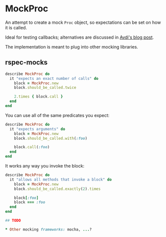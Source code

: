 # MockProc

An attempt to create a mock `Proc` object, so expectations can be set on how
it is called.

Ideal for testing callbacks; alternatives are discussed in [Avdi's blog
post](http://devblog.avdi.org/2011/12/12/testing-that-a-block-is-called/).

The implementation is meant to plug into other mocking libraries.

## rspec-mocks

```ruby
describe MockProc do
  it "expects an exact number of calls" do
    block = MockProc.new
    block.should_be_called.twice

    2.times { block.call }
  end
end
```

You can use all of the same predicates you expect:

```ruby
describe MockProc do
  it "expects arguments" do
    block = MockProc.new
    block.should_be_called.with(:foo)

    block.call(:foo)
  end
end
```

It works any way you invoke the block:

```ruby
describe MockProc do
  it "allows all methods that invoke a block" do
    block = MockProc.new
    block.should_be_called.exactly(2).times

    block[:foo]
    block === :foo
  end
end

## TODO

* Other mocking frameworks: mocha, ...?
